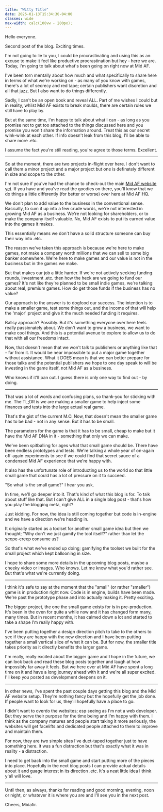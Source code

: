 ```yaml
---
title: "Witty Title"
date: 2025-01-13T15:34:30-04:00
classes: wide
max-width: calc(100vw - 200px);
---
```


Hello everyone.

Second post of the blog. Exciting times.

I'm not going to lie to you, I could be procrastinating and using this as an excuse to make it feel like productive procrastination but hey - here we are. Today, I'm going to talk about what's been going on right now at Mid AF. 

I've been torn mentally about how much and what specifically to share here in terms of what we're working on - as many of you know with games, there's a lot of secrecy and red tape; certain publishers want discretion and all that jazz. But I also want to do things differently.

Sadly, I can't be an open book and reveal ALL. Part of me wishes I could but in reality, whilst Mid AF exists to break moulds, there are certain rules we still have to play by.

But at the same time, I'm happy to talk about what I can - as long as you promise not to get too attached to the things discussed here and you promise you won't share the information around. Treat this as our secret wink-wink at each other. If info doesn't leak from this blog, I'll be able to share more .etc.

I assume the fact you're still reading, you're agree to those terms. Excellent.

---

So at the moment, there are two projects in-flight over here. I don't want to call them a minor project and a major project but one is definately different in size and scope to the other. 

I'm not sure if you've had the chance to check-out the main [Mid AF website yet](https://midaf.tech/). If you have and you've read the goodies on there, you'll know that we do things a little differently (for better or worse) over here at Mid AF HQ. 

We don't plan to add value to the business in the conventional sense. Basically, to sum it up into a few crude words, we're not interested in growing Mid AF as a business. We're not looking for shareholders, or to make the company itself valuable. No, Mid AF exists to put its earned value into the games it makes. 

This essentially means we don't have a solid structure someone can buy their way into .etc. 

The reason we've taken this approach is because we're here to make games, not make a company worth millions that we can sell to some big banker somewhere. We're here to make games and our value is not in the business but in the games we make. 

But that makes our job a little harder. If we're not actively seeking funding rounds, investment .etc. then how the heck are we going to fund our games? It's not like they're planned to be small indie games, we're talking about real, premium games. How do get those funds if the business has no value?

Our approach to the answer is to dogfood our success. The intention is to make a smaller game, test some things out, and the income of that will help the 'major' project and give it the much needed funding it requires.

Ballsy approach? Possibly. But it's something everyone over here feels really passionately about. We don't want to grow a business, we want to make cool things. And this is a potential avenue to explore to allow us to do that with all our freedoms intact.

Now, that doesn't mean that we won't talk to publishers or anything like that - far from it. It would be near impossible to put a major game together without assistance. What it DOES mean is that we can better prepare for those talks and the potential publishers we hope to one day speak to will be investing in the game itself, not Mid AF as a business.

Who knows if it'll pan out. I guess there is only one way to find out - by doing.

---

That was a lot of words and confusing plans, so thank-you for sticking with me. The TL;DR is we are making a smaller game to help inject some finances and tests into the large actual real game.

That's the gist of the current M.O. Now, that doesn't mean the smaller game has to be bad - not in any sense. But it has to be small. 

The parameters for the game is that it has to be small, cheap to make but it have the Mid AF DNA in it - something that only we can make.

We've been spitballing for ages what that small game should be. There have been endless prototypes and tests. We're talking a whole year of on-again off-again experiments to see if we could find that secret sauce of a condensed Mid AF experience that we're happy with.

It also has the unfortunate role of introducting us to the world so that little small game that could has a lot of pressure on it to succeed.

"So what is the small game?" I hear you ask.

In time, we'll go deeper into it. That's kind of what this blog is for. To talk about stuff like that. But I can't give ALL in a single blog post - that's how you play the blogging meta, right?

Just kidding. For now, the idea is still coming together but code is in-engine and we have a direction we're heading in.

It originally started as a toolset for another small game idea but then we thought; "Why don't we just gamify the tool itself?" rather than let the scope-creep consume us?

So that's what we've ended up doing; gamifying the toolset we built for the small project which kept ballooning in size.

I hope to share some more details in the upcoming blog posts, maybe a cheeky video or images. Who knows. Let me know what you'd rather see. But that's what we're currently doing.

---

I think it's safe to say at the moment that the "small" (or rather "smaller") game is in production right now. Code is in engine, builds have been made. We're past the prototype phase and into actually making it. Pretty exciting. 

The bigger project, the one the small game exists for is in pre-production. It's been in the oven for quite a while now and it has changed form many, many times. But in recent months, it has calmed down a lot and started to take a shape I'm really happy with. 

I've been putting together a design direction pitch to take to the others to see if they are happy with the new direction and I have been putting together a small vertical slice of what it can be. But for now, the smaller title takes priority as it directly benefits the larger game.

I'm really, really excited about the bigger game and I hope in the future, we can look back and read these blog posts together and laugh at how impossibly far away it feels. But we here over at Mid AF have spent a long time on it and have a long journey ahead with it and we're all super excited. I'll keep you posted as development deepens on it.

---

In other news, I've spent the past couple days getting this blog and the Mid AF website setup. They're nothing fancy but the hopefully get the job done. If people want to look for us, they'll hopefully have a place to go.

I didn't want to overdo the websites; esp seeing as I'm not a web developer. But they serve their purpose for the time being and I'm happy with them. I think as the company matures and people start taking it more seriously, the websites will get facelifts and dedicated people attached to them to improve and maintain them.

For now, they are two simple sites I've duct-taped together just to have something here. It was a fun distraction but that's exactly what it was in reality - a distraction.

I need to get back into the small game and start putting more of the pieces into place. Hopefully in the next blog posts I can provide actual details about it and guage interest in its direction .etc. It's a neat little idea I think y'all will love.

---

Until then, as always, thanks for reading and good morning, evening, noon or night, or whatever it is where you are and I'll see you in the next post.


Cheers,
Midafir.